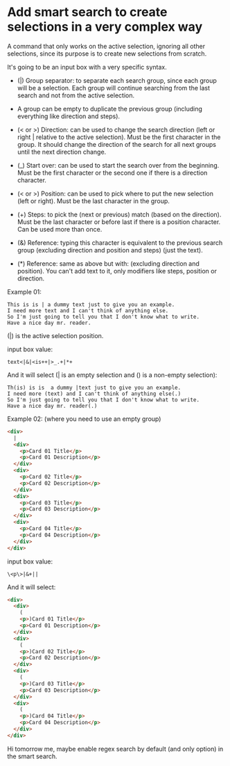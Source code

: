 # Add smart search to create selections in a very complex way

A command that only works on the active selection, ignoring all other selections, since its purpose is to create new selections from scratch.

It's going to be an input box with a very specific syntax.

- (|) Group separator: to separate each search group, since each group will be a selection. Each group will continue searching from the last search and not from the active selection.

- A group can be empty to duplicate the previous group (including everything like direction and steps).

- (< or >) Direction: can be used to change the search direction (left or right | relative to the active selection). Must be the first character in the group. It should change the direction of the search for all next groups until the next direction change.

- (\_) Start over: can be used to start the search over from the beginning. Must be the first character or the second one if there is a direction character.

- (< or >) Position: can be used to pick where to put the new selection (left or right). Must be the last character in the group.

- (+) Steps: to pick the (next or previous) match (based on the direction). Must be the last character or before last if there is a position character. Can be used more than once.

- (&) Reference: typing this character is equivalent to the previous search group (excluding direction and position and steps) (just the text).

- (\*) Reference: same as above but with: (excluding direction and position). You can't add text to it, only modifiers like steps, position or direction.

Example 01:

```
This is is | a dummy text just to give you an example.
I need more text and I can't think of anything else.
So I'm just going to tell you that I don't know what to write.
Have a nice day mr. reader.
```

(|) is the active selection position.

input box value:

```
text<|&|<is++|>_.+|*+
```

And it will select (| is an empty selection and () is a non-empty selection):

```
Th(is) is is  a dummy |text just to give you an example.
I need more (text) and I can't think of anything else(.)
So I'm just going to tell you that I don't know what to write.
Have a nice day mr. reader(.)
```

Example 02: (where you need to use an empty group)

```html
<div>
  |
  <div>
    <p>Card 01 Title</p>
    <p>Card 01 Description</p>
  </div>
  <div>
    <p>Card 02 Title</p>
    <p>Card 02 Description</p>
  </div>
  <div>
    <p>Card 03 Title</p>
    <p>Card 03 Description</p>
  </div>
  <div>
    <p>Card 04 Title</p>
    <p>Card 04 Description</p>
  </div>
</div>
```

input box value:

```
\<p\>|&+||

```

And it will select:

```html
<div>
  <div>
    (
    <p>)Card 01 Title</p>
    <p>Card 01 Description</p>
  </div>
  <div>
    (
    <p>)Card 02 Title</p>
    <p>Card 02 Description</p>
  </div>
  <div>
    (
    <p>)Card 03 Title</p>
    <p>Card 03 Description</p>
  </div>
  <div>
    (
    <p>)Card 04 Title</p>
    <p>Card 04 Description</p>
  </div>
</div>
```

Hi tomorrow me, maybe enable regex search by default (and only option) in the smart search.
